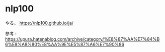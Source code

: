 # nlp100
やる。 https://nlp100.github.io/ja/ 

参考 : https://upura.hatenablog.com/archive/category/%E8%87%AA%E7%84%B6%E8%A8%80%E8%AA%9E%E5%87%A6%E7%90%86
